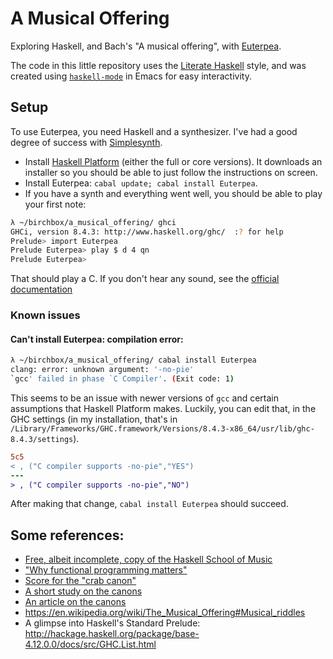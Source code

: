 # A Musical Offering

Exploring Haskell, and Bach's "A musical offering", with [Euterpea](http://www.euterpea.com/).

The code in this little repository uses the [Literate Haskell](https://wiki.haskell.org/Literate_programming) style, and was created using [`haskell-mode`](https://wiki.haskell.org/Haskell-mode) in Emacs for easy interactivity.

## Setup

To use Euterpea, you need Haskell and a synthesizer. I've had a good degree of success with [Simplesynth](http://notahat.com/simplesynth/).

* Install [Haskell Platform](https://www.haskell.org/platform/) (either the full or core versions). It downloads an installer so you should be able to just follow the instructions on screen.
* Install Euterpea: `cabal update; cabal install Euterpea`.
* If you have a synth and everything went well, you should be able to play your first note:

```sh
λ ~/birchbox/a_musical_offering/ ghci
GHCi, version 8.4.3: http://www.haskell.org/ghc/  :? for help
Prelude> import Euterpea
Prelude Euterpea> play $ d 4 qn
Prelude Euterpea> 
```

That should play a C. If you don't hear any sound, see the [official documentation](http://euterpea.com/download-and-installation/)

### Known issues

#### Can't install Euterpea: compilation error:

```sh
λ ~/birchbox/a_musical_offering/ cabal install Euterpea
clang: error: unknown argument: '-no-pie'
`gcc' failed in phase `C Compiler'. (Exit code: 1)
```

This seems to be an issue with newer versions of `gcc` and certain assumptions that Haskell Platform makes. Luckily, you can edit that, in the GHC settings (in my installation, that's in `/Library/Frameworks/GHC.framework/Versions/8.4.3-x86_64/usr/lib/ghc-8.4.3/settings`).

```diff
5c5
< , ("C compiler supports -no-pie","YES")
---
> , ("C compiler supports -no-pie","NO")
```

After making that change, `cabal install Euterpea` should succeed.



## Some references:

* [Free, albeit incomplete, copy of the Haskell School of Music](http://haskell.cs.yale.edu/wp-content/uploads/2015/03/HSoM.pdf)
* ["Why functional programming matters"](https://www.cs.kent.ac.uk/people/staff/dat/miranda/whyfp90.pdf)
* [Score for the "crab canon"](https://imslp.org/wiki/Musikalisches_Opfer,_BWV_1079_(Bach,_Johann_Sebastian))
* [A short study on the canons](http://jan.ucc.nau.edu/tas3/musoffcanons.html)
* [An article on the canons](http://www.ams.org/publicoutreach/feature-column/fcarc-canons)
* https://en.wikipedia.org/wiki/The_Musical_Offering#Musical_riddles
* A glimpse into Haskell's Standard Prelude: http://hackage.haskell.org/package/base-4.12.0.0/docs/src/GHC.List.html
